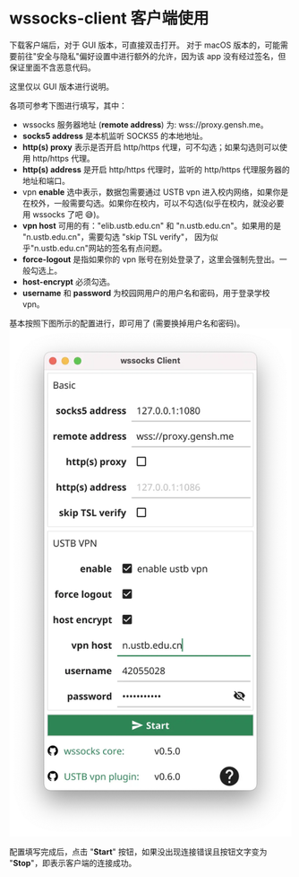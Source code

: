 # wssocks-client 客户端使用

下载客户端后，对于 GUI 版本，可直接双击打开。 
对于 macOS 版本的，可能需要前往"安全与隐私"偏好设置中进行额外的允许，因为该 app 没有经过签名，但保证里面不含恶意代码。 

这里仅以 GUI 版本进行说明。

各项可参考下图进行填写，其中：
- wssocks 服务器地址 (**remote address**) 为: wss://proxy.gensh.me。
- **socks5 address** 是本机监听 SOCKS5 的本地地址。
- **http(s) proxy** 表示是否开启 http/https 代理，可不勾选；如果勾选则可以使用 http/https 代理。
- **http(s) address** 是开启 http/https 代理时，监听的 http/https 代理服务器的地址和端口。
- vpn **enable** 选中表示，数据包需要通过 USTB vpn 进入校内网络，如果你是在校外，一般需要勾选。如果你在校内，可以不勾选(似乎在校内，就没必要用 wssocks 了吧 😅)。
- **vpn host** 可用的有："elib.ustb.edu.cn" 和 "n.ustb.edu.cn"。如果用的是 "n.ustb.edu.cn"，需要勾选 "skip TSL verify"，
  因为似乎"n.ustb.edu.cn"网站的签名有点问题。
- **force-logout** 是指如果你的 vpn 账号在别处登录了，这里会强制先登出。一般勾选上。
- **host-encrypt** 必须勾选。
- **username** 和 **password** 为校园网用户的用户名和密码，用于登录学校 vpn。

基本按照下图所示的配置进行，即可用了 (需要换掉用户名和密码)。
![](./resource/client.webp)

配置填写完成后，点击 "**Start**" 按钮，如果没出现连接错误且按钮文字变为 "**Stop**"，即表示客户端的连接成功。
